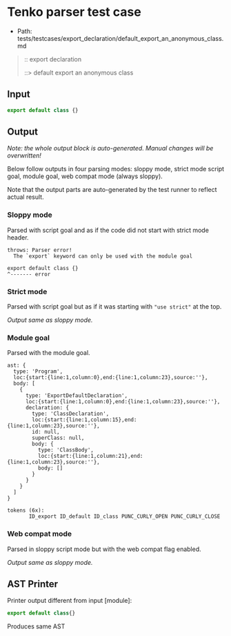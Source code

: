 # Tenko parser test case

- Path: tests/testcases/export_declaration/default_export_an_anonymous_class.md

> :: export declaration
>
> ::> default export an anonymous class

## Input

`````js
export default class {}
`````

## Output

_Note: the whole output block is auto-generated. Manual changes will be overwritten!_

Below follow outputs in four parsing modes: sloppy mode, strict mode script goal, module goal, web compat mode (always sloppy).

Note that the output parts are auto-generated by the test runner to reflect actual result.

### Sloppy mode

Parsed with script goal and as if the code did not start with strict mode header.

`````
throws: Parser error!
  The `export` keyword can only be used with the module goal

export default class {}
^------- error
`````

### Strict mode

Parsed with script goal but as if it was starting with `"use strict"` at the top.

_Output same as sloppy mode._

### Module goal

Parsed with the module goal.

`````
ast: {
  type: 'Program',
  loc:{start:{line:1,column:0},end:{line:1,column:23},source:''},
  body: [
    {
      type: 'ExportDefaultDeclaration',
      loc:{start:{line:1,column:0},end:{line:1,column:23},source:''},
      declaration: {
        type: 'ClassDeclaration',
        loc:{start:{line:1,column:15},end:{line:1,column:23},source:''},
        id: null,
        superClass: null,
        body: {
          type: 'ClassBody',
          loc:{start:{line:1,column:21},end:{line:1,column:23},source:''},
          body: []
        }
      }
    }
  ]
}

tokens (6x):
       ID_export ID_default ID_class PUNC_CURLY_OPEN PUNC_CURLY_CLOSE
`````


### Web compat mode

Parsed in sloppy script mode but with the web compat flag enabled.

_Output same as sloppy mode._

## AST Printer

Printer output different from input [module]:

````js
export default class{}
````

Produces same AST
